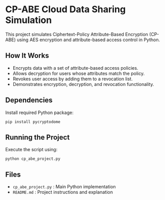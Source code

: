 
# CP-ABE Cloud Data Sharing Simulation

This project simulates Ciphertext-Policy Attribute-Based Encryption (CP-ABE) using AES encryption and attribute-based access control in Python.

## How It Works

- Encrypts data with a set of attribute-based access policies.
- Allows decryption for users whose attributes match the policy.
- Revokes user access by adding them to a revocation list.
- Demonstrates encryption, decryption, and revocation functionality.

## Dependencies

Install required Python package:

```
pip install pycryptodome
```

## Running the Project

Execute the script using:

```
python cp_abe_project.py
```

## Files

- `cp_abe_project.py` : Main Python implementation
- `README.md`         : Project instructions and explanation
